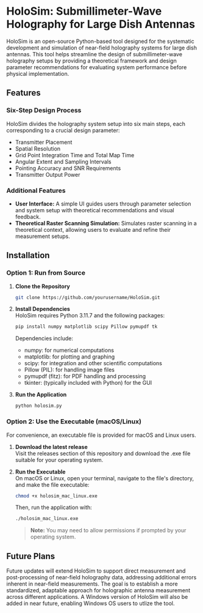# HoloSim: Submillimeter-Wave Holography for Large Dish Antennas

HoloSim is an open-source Python-based tool designed for the systematic development and simulation of near-field holography systems for large dish antennas. This tool helps streamline the design of submillimeter-wave holography setups by providing a theoretical framework and design parameter recommendations for evaluating system performance before physical implementation.

## Features

### Six-Step Design Process
HoloSim divides the holography system setup into six main steps, each corresponding to a crucial design parameter:
- Transmitter Placement
- Spatial Resolution
- Grid Point Integration Time and Total Map Time
- Angular Extent and Sampling Intervals
- Pointing Accuracy and SNR Requirements
- Transmitter Output Power

### Additional Features
- **User Interface:** A simple UI guides users through parameter selection and system setup with theoretical recommendations and visual feedback.
- **Theoretical Raster Scanning Simulation:** Simulates raster scanning in a theoretical context, allowing users to evaluate and refine their measurement setups.


## Installation

### Option 1: Run from Source

1. **Clone the Repository**
   ```bash
   git clone https://github.com/yourusername/HoloSim.git
   ```

2. **Install Dependencies**  
   HoloSim requires Python 3.11.7 and the following packages:
   ```bash
   pip install numpy matplotlib scipy Pillow pymupdf tk
   ```
   Dependencies include:
   - numpy: for numerical computations
   - matplotlib: for plotting and graphing
   - scipy: for integration and other scientific computations
   - Pillow (PIL): for handling image files
   - pymupdf (fitz): for PDF handling and processing
   - tkinter: (typically included with Python) for the GUI

3. **Run the Application**
   ```bash
   python holosim.py
   ```

### Option 2: Use the Executable (macOS/Linux) 

For convenience, an executable file is provided for macOS and Linux users.

1. **Download the latest release**  
   Visit the releases section of this repository and download the .exe file suitable for your operating system.

2. **Run the Executable**  
   On macOS or Linux, open your terminal, navigate to the file's directory, and make the file executable:
   ```bash
   chmod +x holosim_mac_linux.exe
   ```
   
   Then, run the application with:
   ```bash
   ./holosim_mac_linux.exe
   ```

   > **Note:** You may need to allow permissions if prompted by your operating system.

## Future Plans

Future updates will extend HoloSim to support direct measurement and post-processing of near-field holography data, addressing additional errors inherent in near-field measurements. The goal is to establish a more standardized, adaptable approach for holographic antenna measurement across different applications. A Windows version of HoloSim will also be added in near future, enabling Windows OS users to utlize the tool.  

